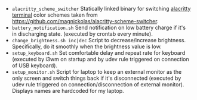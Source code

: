 - `alacritty_scheme_switcher`
  Statically linked binary for switching [alacritty terminal](https://github.com/alacritty/alacritty) color schemes taken from https://github.com/magnickolas/alacritty-scheme-switcher.
- `battery_notification.sh` 
  Send notification on low battery charge if it's in discharging state. (executed by crontab every minute).
- `change_brightness.sh inc|dec` 
  Script to decrease/increase brightness. Specifically, do it smoothly when the brightness value is low.
- `setup_keyboard.sh`
  Set comfortable delay and repeat rate for keyboard (executed by i3wm on startup and by udev rule triggered on connection of USB keyboard).
- `setup_monitor.sh`
  Script for laptop to keep an external monitor as the only screen and switch things back if it's disconnected (executed by udev rule triggered on connection/disconnection of external monitor). Displays names are hardcoded for my laptop.

